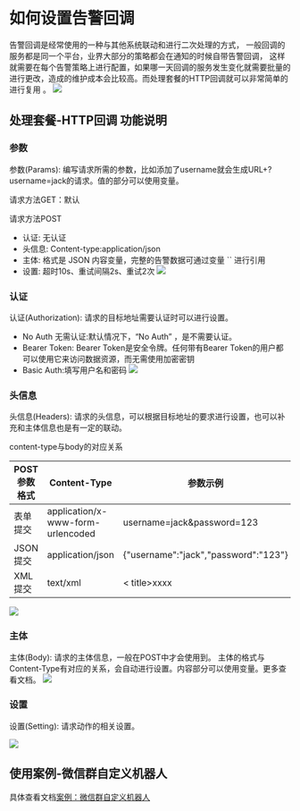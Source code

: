 # 如何设置告警回调

告警回调是经常使用的一种与其他系统联动和进行二次处理的方式， 一般回调的服务都是同一个平台，业界大部分的策略都会在通知的时候自带告警回调， 这样就需要在每个告警策略上进行配置，如果哪一天回调的服务发生变化就需要批量的进行更改，造成的维护成本会比较高。而处理套餐的HTTP回调就可以非常简单的进行复用 。
![](media/16616757408656.jpg)


## 处理套餐-HTTP回调 功能说明

### 参数 

参数(Params): 编写请求所需的参数，比如添加了username就会生成URL+?username=jack的请求。值的部分可以使用变量。

请求方法GET：默认

请求方法POST

* 认证: 无认证
* 头信息: Content-type:application/json
* 主体: 格式是 JSON 内容变量，完整的告警数据可通过变量 `` 进行引用
* 设置: 超时10s、重试间隔2s、重试2次
![](media/16616757684576.jpg)

### 认证

认证(Authorization): 请求的目标地址需要认证时可以进行设置。

* No Auth 无需认证:默认情况下，“No Auth” ，是不需要认证。
* Bearer Token: Bearer Token是安全令牌。任何带有Bearer Token的用户都可以使用它来访问数据资源，而无需使用加密密钥
* Basic Auth:填写用户名和密码
![](media/16616758051575.jpg)


### 头信息

头信息(Headers): 请求的头信息，可以根据目标地址的要求进行设置，也可以补充和主体信息也是有一定的联动。

content-type与body的对应关系

POST参数格式|	Content-Type	|参数示例
---|---|---
表单提交	| application/x-www-form-urlencoded | 	username=jack&password=123
JSON提交 | 	application/json	| {"username":"jack","password":"123"}
XML提交	| text/xml|	<?xml version="1.0" encoding="utf-8"?><book>< title>xxxx</title></book>

![](media/16616758612179.jpg)

### 主体

主体(Body): 请求的主体信息，一般在POST中才会使用到。 主体的格式与Content-Type有对应的关系，会自动进行设置。内容部分可以使用变量。更多查看文档。
![](media/16616758698875.jpg)

### 设置

设置(Setting): 请求动作的相关设置。

![](media/16616758862767.jpg)


## 使用案例-微信群自定义机器人

具体查看文档[案例：微信群自定义机器人](./solutions_http_callback_case1.md)







